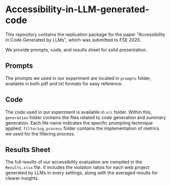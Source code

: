 # Accessibility-in-LLM-generated-code

This repository contains the replication package for the paper "Accessibility in Code Generated by LLMs", which was submitted to FSE 2025.

We provide prompts, code, and results sheet for solid presentation.


## Prompts
The prompts we used in our experiment are located in `prompts` folder, available in both pdf and txt formats for easy reference.

## Code
The code used in our experiment is available in `src` folder. Within this, `generation` folder contains the files related to code generation and summary generation. Each file name indicates the specific prompting technique applied. `filtering_process` folder contains the implementation of metrics we used for the filtering process. 

## Results Sheet
The full results of our accessibility evaluation are compiled in the `Results.xlsx` file. It includes the violation ratios for each web project generated by LLMs in every settings, along with the averaged results for clearer insights.
